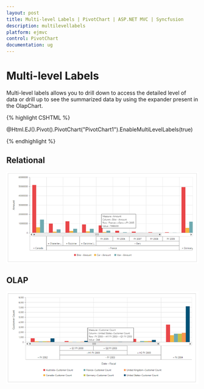 ```yaml
---
layout: post
title: Multi-level Labels | PivotChart | ASP.NET MVC | Syncfusion
description: multilevellabels
platform: ejmvc
control: PivotChart
documentation: ug
---
```


# Multi-level Labels

Multi-level labels allows you to drill down to access the detailed level of data or drill up to see the summarized data by using the expander present in the OlapChart.

{% highlight CSHTML %}

@Html.EJ().Pivot().PivotChart("PivotChart1").EnableMultiLevelLabels(true)

{% endhighlight %}


## Relational

![Multi-level labels in ASP NET MVC pivot chart with relational mode](MultiLevelLabels_images/relational.png)

## OLAP

![Multi-level labels in ASP NET MVC pivot chart OLAP mode](MultiLevelLabels_images/olap.png)

